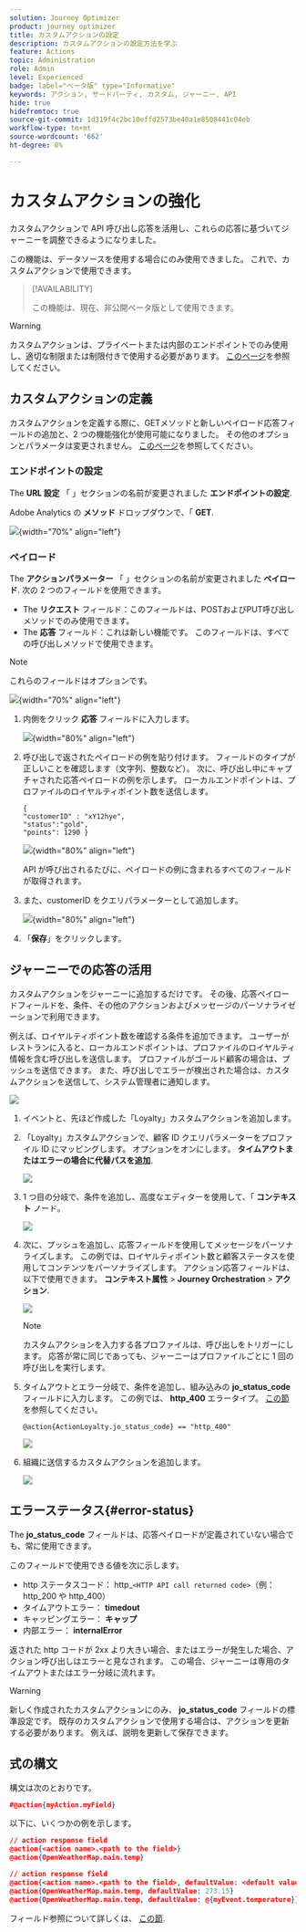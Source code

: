 ```yaml
---
solution: Journey Optimizer
product: journey optimizer
title: カスタムアクションの設定
description: カスタムアクションの設定方法を学ぶ
feature: Actions
topic: Administration
role: Admin
level: Experienced
badge: label="ベータ版" type="Informative"
keywords: アクション, サードパーティ, カスタム, ジャーニー, API
hide: true
hidefromtoc: true
source-git-commit: 1d319f4c2bc10effd2573be40a1e8508441c04eb
workflow-type: tm+mt
source-wordcount: '662'
ht-degree: 8%

---
```


# カスタムアクションの強化

カスタムアクションで API 呼び出し応答を活用し、これらの応答に基づいてジャーニーを調整できるようになりました。

この機能は、データソースを使用する場合にのみ使用できました。 これで、カスタムアクションで使用できます。

>[!AVAILABILITY]
>
>この機能は、現在、非公開ベータ版として使用できます。

>[!WARNING]
>
>カスタムアクションは、プライベートまたは内部のエンドポイントでのみ使用し、適切な制限または制限付きで使用する必要があります。 [このページ](../configuration/external-systems.md)を参照してください。

## カスタムアクションの定義

カスタムアクションを定義する際に、GETメソッドと新しいペイロード応答フィールドの追加と、2 つの機能強化が使用可能になりました。 その他のオプションとパラメータは変更されません。 [このページ](../action/about-custom-action-configuration.md)を参照してください。

### エンドポイントの設定

The **URL 設定** 「 」セクションの名前が変更されました **エンドポイントの設定**.

Adobe Analytics の **メソッド** ドロップダウンで、「 **GET**.

![](assets/action-response1.png){width="70%" align="left"}

### ペイロード

The **アクションパラメーター** 「 」セクションの名前が変更されました **ペイロード**. 次の 2 つのフィールドを使用できます。

* The **リクエスト** フィールド：このフィールドは、POSTおよびPUT呼び出しメソッドでのみ使用できます。
* The **応答** フィールド：これは新しい機能です。 このフィールドは、すべての呼び出しメソッドで使用できます。

>[!NOTE]
> 
>これらのフィールドはオプションです。

![](assets/action-response2.png){width="70%" align="left"}

1. 内側をクリック **応答** フィールドに入力します。

   ![](assets/action-response3.png){width="80%" align="left"}

1. 呼び出しで返されたペイロードの例を貼り付けます。 フィールドのタイプが正しいことを確認します（文字列、整数など）。 次に、呼び出し中にキャプチャされた応答ペイロードの例を示します。 ローカルエンドポイントは、プロファイルのロイヤルティポイント数を送信します。

   ```
   {
   "customerID" : "xY12hye",    
   "status":"gold",
   "points": 1290 }
   ```

   ![](assets/action-response4.png){width="80%" align="left"}

   API が呼び出されるたびに、ペイロードの例に含まれるすべてのフィールドが取得されます。

1. また、customerID をクエリパラメーターとして追加します。

   ![](assets/action-response9.png){width="80%" align="left"}

1. 「**保存**」をクリックします。

## ジャーニーでの応答の活用

カスタムアクションをジャーニーに追加するだけです。 その後、応答ペイロードフィールドを、条件、その他のアクションおよびメッセージのパーソナライゼーションで利用できます。

例えば、ロイヤルティポイント数を確認する条件を追加できます。 ユーザーがレストランに入ると、ローカルエンドポイントは、プロファイルのロイヤルティ情報を含む呼び出しを送信します。 プロファイルがゴールド顧客の場合は、プッシュを送信できます。 また、呼び出しでエラーが検出された場合は、カスタムアクションを送信して、システム管理者に通知します。

![](assets/action-response5.png)

1. イベントと、先ほど作成した「Loyalty」カスタムアクションを追加します。

1. 「Loyalty」カスタムアクションで、顧客 ID クエリパラメーターをプロファイル ID にマッピングします。 オプションをオンにします。 **タイムアウトまたはエラーの場合に代替パスを追加**.

   ![](assets/action-response10.png)

1. 1 つ目の分岐で、条件を追加し、高度なエディターを使用して、「 **コンテキスト** ノード。

   ![](assets/action-response6.png)

1. 次に、プッシュを追加し、応答フィールドを使用してメッセージをパーソナライズします。 この例では、ロイヤルティポイント数と顧客ステータスを使用してコンテンツをパーソナライズします。 アクション応答フィールドは、以下で使用できます。 **コンテキスト属性** > **Journey Orchestration** > **アクション**.

   ![](assets/action-response8.png)

   >[!NOTE]
   >
   >カスタムアクションを入力する各プロファイルは、呼び出しをトリガーにします。 応答が常に同じであっても、ジャーニーはプロファイルごとに 1 回の呼び出しを実行します。

1. タイムアウトとエラー分岐で、条件を追加し、組み込みの **jo_status_code** フィールドに入力します。 この例では、
   **http_400** エラータイプ。 [この節](#error-status)を参照してください。

   ```
   @action{ActionLoyalty.jo_status_code} == "http_400"
   ```

   ![](assets/action-response7.png)

1. 組織に送信するカスタムアクションを追加します。

   ![](assets/action-response11.png)

## エラーステータス{#error-status}

The **jo_status_code** フィールドは、応答ペイロードが定義されていない場合でも、常に使用できます。

このフィールドで使用できる値を次に示します。

* http ステータスコード： http_`<HTTP API call returned code>`（例：http_200 や http_400）
* タイムアウトエラー： **timedout**
* キャッピングエラー： **キャップ**
* 内部エラー： **internalError**

返された http コードが 2xx より大きい場合、またはエラーが発生した場合、アクション呼び出しはエラーと見なされます。 この場合、ジャーニーは専用のタイムアウトまたはエラー分岐に流れます。

>[!WARNING]
>
>新しく作成されたカスタムアクションにのみ、 **jo_status_code** フィールドの標準設定です。 既存のカスタムアクションで使用する場合は、アクションを更新する必要があります。 例えば、説明を更新して保存できます。

## 式の構文

構文は次のとおりです。

```json
#@action{myAction.myField} 
```

以下に、いくつかの例を示します。

```json
// action response field
@action{<action name>.<path to the field>}
@action{OpenWeatherMap.main.temp}
```

```json
// action response field
@action{<action name>.<path to the field>, defaultValue: <default value expression>}
@action{OpenWeatherMap.main.temp, defaultValue: 273.15}
@action{OpenWeatherMap.main.temp, defaultValue: @{myEvent.temperature}} 
```

フィールド参照について詳しくは、 [この節](../building-journeys/expression/field-references.md).
